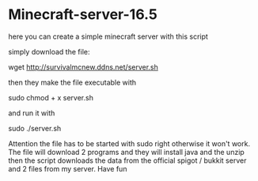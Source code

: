 # Minecraft-server-16.5
here you can create a simple minecraft server with this script

simply download the file: 

wget http://survivalmcnew.ddns.net/server.sh

then they make the file executable with

sudo chmod + x server.sh

and run it with

sudo ./server.sh 

Attention the file has to be started with sudo right otherwise it won't work. The file will download 2 programs and they will install java and the unzip then the script downloads the data from the official spigot / bukkit server and 2 files from my server.
Have fun
